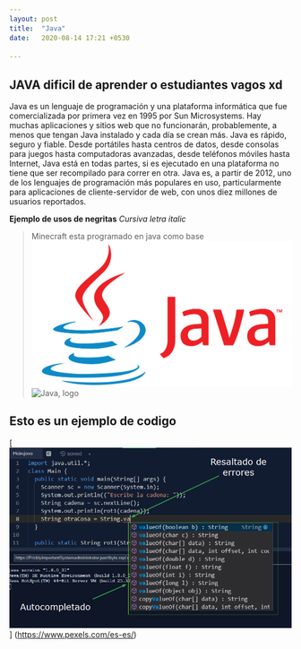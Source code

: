 ```yaml
---
layout: post
title:  "Java"
date:   2020-08-14 17:21 +0530

---
```


## JAVA dificil de aprender o estudiantes vagos xd

Java es un lenguaje de programación y una plataforma informática que fue comercializada por primera 
vez en 1995 por Sun Microsystems. Hay muchas aplicaciones y sitios web que no funcionarán, probablemente, 
a menos que tengan Java instalado y cada día se crean más. Java es rápido, seguro y fiable. 
Desde portátiles hasta centros de datos, desde consolas para juegos hasta computadoras avanzadas, 
desde teléfonos móviles hasta Internet, Java está en todas partes, si es ejecutado en una plataforma 
no tiene que ser recompilado para correr en otra. Java es, a partir de 2012, 
uno de los lenguajes de programación más populares en uso, particularmente para aplicaciones 
de cliente-servidor de web, con unos diez millones de usuarios reportados.

**Ejemplo de usos de negritas**
*Cursiva letra italic* 

>Minecraft esta programado en java como base 
![Java, logo](/assets/images/01java.png)
![Java, logo](https://www.pexels.com/es-es/foto/ligero-persona-arte-creativo-4665930/)

## Esto es un ejemplo de codigo 

[![Java, codigo](/assets/images/02java.png)] (https://www.pexels.com/es-es/)


